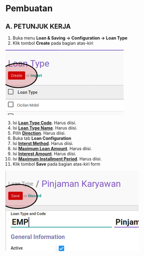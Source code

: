 # Pembuatan


## A. PETUNJUK KERJA

1. Buka menu **Loan & Saving -> Configuration -> Loan Type**
2. Klik tombol **Create** pada bagian atas-kiri

![](../../img/loan-type/tombol-create-list-view.png)

3. Isi **[Loan Type Code](../loan-type.md#field-code)**. Harus diisi.
4. Isi **[Loan Type Name](../loan-type.md#field-name)**. Harus diisi.
5. Pilih **[Direction](../loan-type.md#field-direction)**. Harus diisi.
6. Buka tab **Loan Configuration**
7. Isi **[Interst Method](../loan-type.md#field-interest-method)**. Harus diisi.
8. Isi **[Maximum Loan Amount](../loan-type.md#field-maximum-loan-amount)**. Harus diisi.
9. Isi **[Interest Amount](../loan-type.md#field-interest-amount)**. Harus diisi.
10. Isi **[Maximum Installment Period](../loan-type.md#field-maximum-installment-period)**. Harus diisi.
11. Klik tombol **Save** pada bagian atas-kiri form

![](../../img/loan-type/tombol-save.png)
